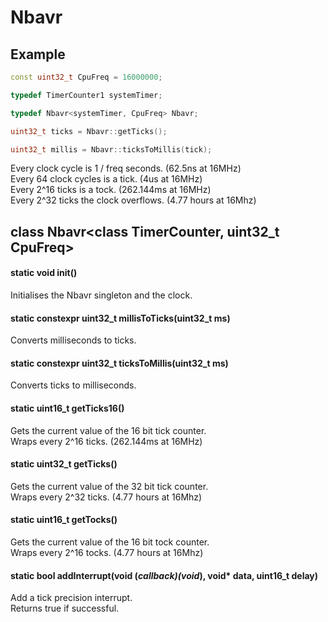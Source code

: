 # Nbavr

## Example
```c++
const uint32_t CpuFreq = 16000000;

typedef TimerCounter1 systemTimer;

typedef Nbavr<systemTimer, CpuFreq> Nbavr;

uint32_t ticks = Nbavr::getTicks();

uint32_t millis = Nbavr::ticksToMillis(tick);
```
Every clock cycle is 1 / freq seconds. (62.5ns at 16MHz)<br>
Every 64 clock cycles is a tick. (4us at 16MHz)<br>
Every 2^16 ticks is a tock. (262.144ms at 16MHz)<br>
Every 2^32 ticks the clock overflows. (4.77 hours at 16Mhz)
## class Nbavr<class TimerCounter, uint32_t CpuFreq>
#### static void init()
Initialises the Nbavr singleton and the clock.
#### static constexpr uint32_t millisToTicks(uint32_t ms)
Converts milliseconds to ticks.
#### static constexpr uint32_t ticksToMillis(uint32_t ms)
Converts ticks to milliseconds.
#### static uint16_t getTicks16()
Gets the current value of the 16 bit tick counter.<br>
Wraps every 2^16 ticks. (262.144ms at 16MHz)
#### static uint32_t getTicks()
Gets the current value of the 32 bit tick counter.<br>
Wraps every 2^32 ticks. (4.77 hours at 16Mhz)
#### static uint16_t getTocks()
Gets the current value of the 16 bit tock counter.<br>
Wraps every 2^16 tocks. (4.77 hours at 16Mhz)
#### static bool addInterrupt(void (*callback)(void*), void* data, uint16_t delay)
Add a tick precision interrupt.<br>
Returns true if successful.
